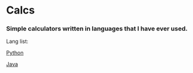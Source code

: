 # Calcs
### Simple calculators written in languages that I have ever used.
Lang list:

[Python](https://github.com/SuperFeda/calcs/blob/main/calc.py)

[Java](https://github.com/SuperFeda/calcs/blob/main/Calc.java)
